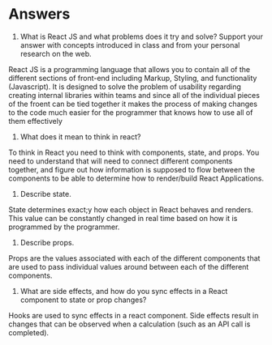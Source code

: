 # Answers

1. What is React JS and what problems does it try and solve? Support your answer with concepts introduced in class and from your personal research on the web.

React JS is a programming language that allows you to contain all of the different sections of front-end including Markup, Styling, and functionality (Javascript). It is designed to solve the problem of usability regarding creating internal libraries within teams and since all of the individual pieces of the froent can be tied together it makes the process of making changes to the code much easier for the programmer that knows how to use all of them effectively

1. What does it mean to think in react?


 To think in React you need to think with components, state, and props. You need to understand that will need to connect different components together, and figure out how information is supposed to flow between the components to be able to determine how to render/build React Applications.

1. Describe state.

State determines exact;y how each object in React behaves and renders. This value can be constantly changed in real time based on how it is programmed by the programmer.

1. Describe props.

Props are the values associated with each of the different components that are used to pass individual values around between each of the different components.

1. What are side effects, and how do you sync effects in a React component to state or prop changes?

 Hooks are used to sync effects in a react component. Side effects result in changes that can be observed when a calculation (such as an API call is completed).

